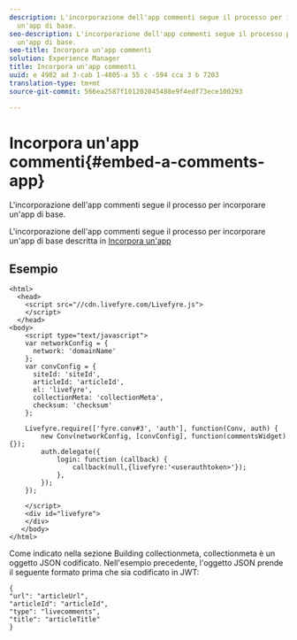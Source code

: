 ```yaml
---
description: L'incorporazione dell'app commenti segue il processo per incorporare
  un'app di base.
seo-description: L'incorporazione dell'app commenti segue il processo per incorporare
  un'app di base.
seo-title: Incorpora un'app commenti
solution: Experience Manager
title: Incorpora un'app commenti
uuid: e 4982 ad 3-cab 1-4805-a 55 c -594 cca 3 b 7203
translation-type: tm+mt
source-git-commit: 566ea2587f101202045488e9f4edf73ece100293

---
```



# Incorpora un'app commenti{#embed-a-comments-app}

L'incorporazione dell'app commenti segue il processo per incorporare un'app di base.

L'incorporazione dell'app commenti segue il processo per incorporare un'app di base descritta in [Incorpora un'app](/help/implementation/c-getting-started/c-implementation-process/c-using-livefyre.js-to-create-customize-and-use-apps-on-your-site.md)

## Esempio

```
<html> 
  <head> 
    <script src="//cdn.livefyre.com/Livefyre.js"> 
    </script> 
  </head> 
<body> 
    <script type="text/javascript"> 
    var networkConfig = { 
      network: 'domainName' 
    }; 
    var convConfig = { 
      siteId: 'siteId', 
      articleId: 'articleId', 
      el: 'livefyre', 
      collectionMeta: 'collectionMeta', 
      checksum: 'checksum' 
    }; 
    
    Livefyre.require(['fyre.conv#3', 'auth'], function(Conv, auth) { 
        new Conv(networkConfig, [convConfig], function(commentsWidget) {}); 
        auth.delegate({ 
            login: function (callback) { 
                callback(null,{livefyre:'<userauthtoken>'}); 
            }, 
        }); 
    }); 
  
    </script> 
    <div id="livefyre"> 
    </div> 
   </body> 
</html>
```

Come indicato nella sezione Building collectionmeta, collectionmeta è un oggetto JSON codificato. Nell'esempio precedente, l'oggetto JSON prende il seguente formato prima che sia codificato in JWT:

```
{ 
"url": "articleUrl",  
"articleId": "articleId",  
"type": "livecomments",  
"title": "articleTitle" 
}
```


